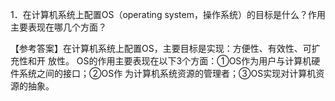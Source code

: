 1．在计算机系统上配置OS（operating system，操作系统）的目标是什么？作用主要表现在哪几个方面？

【参考答案】在计算机系统上配置OS，主要目标是实现：方便性、有效性、可扩充性和开
放性。
OS的作用主要表现在以下3个方面：①OS作为用户与计算机硬件系统之间的接口；②OS作
为计算机系统资源的管理者；③OS实现对计算机资源的抽象。